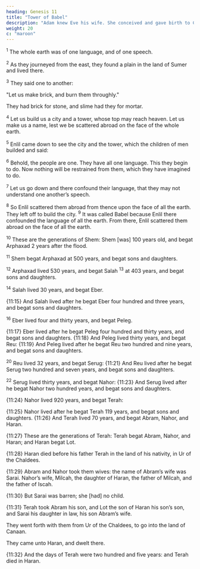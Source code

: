 ```yaml
---
heading: Genesis 11
title: "Tower of Babel"
description: "Adam knew Eve his wife. She conceived and gave birth to Cain"
weight: 20
c: "maroon"
---
```



<sup>1</sup> The whole earth was of one language, and of one speech. 

<sup>2</sup> As they journeyed from the east, they found a plain in the land of Sumer and lived there. 

<sup>3</sup> They said one to another:

"Let us make brick, and burn them throughly."

They had brick for stone, and slime had they for mortar. 

<sup>4</sup> Let us build us a city and a tower, whose top may reach heaven. Let us make us a name, lest we be scattered abroad on the face of the whole earth. 

<sup>5</sup> Enlil came down to see the city and the tower, which the children of men builded and said:

<sup>6</sup> Behold, the people are one. They have all one language. This they begin to do. Now nothing will be restrained from them, which they have imagined to do.

<sup>7</sup> Let us go down and there confound their language, that they may not understand one another’s speech. 

<sup>8</sup> So Enlil scattered them abroad from thence upon the face of all the earth. They
left off to build the city. <sup>9</sup> It was called Babel because Enlil there confounded the language of all the earth. From there, Enlil scattered them abroad on the face of all the earth.

<sup>10</sup> These are the generations of Shem: Shem [was] 100 years old, and begat Arphaxad 2 years after the flood.

<sup>11</sup> Shem begat Arphaxad at 500 years, and begat sons and daughters.

<sup>12</sup> Arphaxad lived 530 years, and begat Salah <sup>13</sup> at 403 years, and begat sons and daughters.

<sup>14</sup> Salah lived 30 years, and begat Eber.

{11:15} And Salah lived after he begat Eber four hundred and three years, and begat sons and daughters. 

<sup>16</sup> Eber lived four and thirty years, and begat Peleg.

{11:17} Eber lived after he begat Peleg four hundred and thirty
years, and begat sons and daughters. {11:18} And Peleg
lived thirty years, and begat Reu: {11:19} And Peleg lived
after he begat Reu two hundred and nine years, and begat sons and daughters. 

<sup>20</sup> Reu lived 32 years, and begat Serug: {11:21} And Reu lived after he
begat Serug two hundred and seven years, and begat sons
and daughters.

<sup>22</sup> Serug lived thirty years, and begat Nahor: {11:23} And Serug lived after he begat Nahor
two hundred years, and begat sons and daughters.

{11:24} Nahor lived 920 years, and begat Terah:

{11:25} Nahor lived after he begat Terah 119 years, and begat sons and daughters. {11:26}
And Terah lived 70 years, and begat Abram, Nahor,
and Haran.

{11:27} These are the generations of Terah: Terah begat Abram, Nahor, and Haran; and Haran begat Lot.

{11:28} Haran died before his father Terah in the land of his nativity, in Ur of the Chaldees. 

{11:29} Abram and Nahor took them wives: the name of Abram’s wife was Sarai. Nahor’s wife, Milcah, the daughter of Haran, the father of Milcah, and the father of Iscah.

{11:30} But Sarai was barren; she [had] no child.

{11:31} Terah took Abram his son, and Lot the son of Haran his son’s son, and Sarai his daughter in law, his son Abram’s wife.

They went forth with them from Ur of the Chaldees, to go into the land of Canaan.

They came unto Haran, and dwelt there. 

{11:32} And the days of Terah were two hundred and five years: and Terah died in Haran.